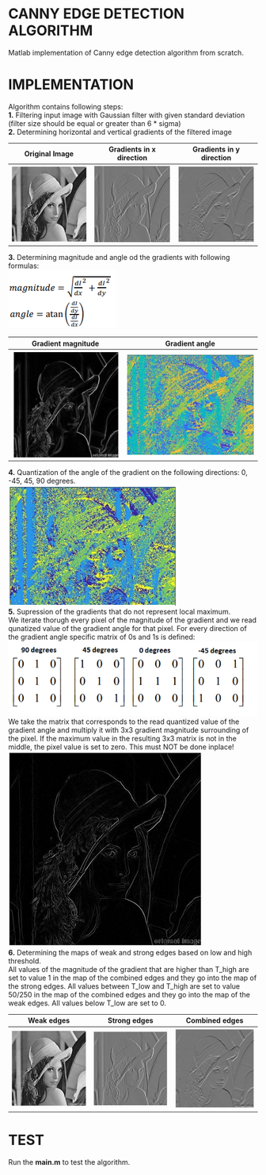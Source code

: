 # CANNY EDGE DETECTION ALGORITHM
Matlab implementation of Canny edge detection algorithm from scratch.
# IMPLEMENTATION
Algorithm contains following steps:<br />
**1.** Filtering input image with Gaussian filter with given standard deviation (filter size should be equal or greater than 6 * sigma)<br />
**2.** Determining horizontal and vertical gradients of the filtered image<br />

Original Image             |  Gradients in x direction | Gradients in y direction
:-------------------------:|:-------------------------:|:-------------------------:
![o1](https://github.com/Digital-Image-Processing-kosta/Canny-edge-detection-algorithm/blob/master/garbage/15.png)  |  ![gx](https://github.com/Digital-Image-Processing-kosta/Canny-edge-detection-algorithm/blob/master/garbage/13.png) | ![gy](https://github.com/Digital-Image-Processing-kosta/Canny-edge-detection-algorithm/blob/master/garbage/14.png)

**3.** Determining magnitude and angle od the gradients with following formulas:<br />
![img 15](https://github.com/Digital-Image-Processing-kosta/Canny-edge-detection-algorithm/blob/master/garbage/18.png)

Gradient magnitude            |  Gradient angle
:-------------------------:|:-------------------------:
![o1](https://github.com/Digital-Image-Processing-kosta/Canny-edge-detection-algorithm/blob/master/garbage/16.png)  |  ![gx](https://github.com/Digital-Image-Processing-kosta/Canny-edge-detection-algorithm/blob/master/garbage/17.png)

**4.** Quantization of the angle of the gradient on the following directions: 0, -45, 45, 90 degrees.<br />
![quantization](https://github.com/Digital-Image-Processing-kosta/Canny-edge-detection-algorithm/blob/master/garbage/19.png)<br />
**5.** Supression of the gradients that do not represent local maximum.<br />
We iterate thorugh every pixel of the magnitude of the gradient and we read qunatized value of the gradient angle for that pixel. For every direction of the gradient angle specific matrix of 0s and 1s is defined:<br />
![matriciies](https://github.com/Digital-Image-Processing-kosta/Canny-edge-detection-algorithm/blob/master/garbage/25.png)<br />
We take the matrix that corresponds to the read quantized value of the gradient angle and multiply it with 3x3 gradient magnitude surrounding of the pixel. If the maximum value in the resulting 3x3 matrix is not in the middle, the pixel value is set to zero. This must NOT be done inplace!<br />
![supression](https://github.com/Digital-Image-Processing-kosta/Canny-edge-detection-algorithm/blob/master/garbage/20.png)<br />
**6.** Determining the maps of weak and strong edges based on low and high threshold.<br />
All values of the magnitude of the gradient that are higher than T_high are set to value 1 in the map of the combined edges and they go into the map of the strong edges. All values between T_low and T_high are set to value 50/250 in the map of the combined edges and they go into the map of the weak edges. All values below T_low are set to 0.<br />

Weak edges             |  Strong edges | Combined edges
:-------------------------:|:-------------------------:|:-------------------------:
![o1](https://github.com/Digital-Image-Processing-kosta/Canny-edge-detection-algorithm/blob/master/garbage/15.png)  |  ![gx](https://github.com/Digital-Image-Processing-kosta/Canny-edge-detection-algorithm/blob/master/garbage/13.png) | ![gy](https://github.com/Digital-Image-Processing-kosta/Canny-edge-detection-algorithm/blob/master/garbage/14.png)

# TEST
Run the **main.m** to test the algorithm.
